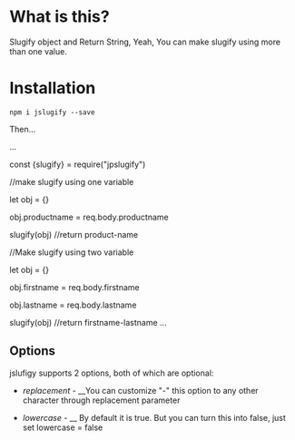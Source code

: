 
# What is this?
Slugify object and Return String, Yeah, You can make slugify using more than one value. 




# Installation

`npm i jslugify --save`

Then...

...

const {slugify} = require("jpslugify")

//make slugify using one variable

let obj = {}

obj.productname = req.body.productname

slugify(obj) //return product-name

//Make slugify using two variable

let obj = {}

obj.firstname = req.body.firstname

obj.lastname = req.body.lastname

slugify(obj) //return firstname-lastname
...

## Options
jslufigy supports 2 options, both of which are optional:
* *replacement* - __You can customize "-" this option to any other     character through replacement  parameter

* *lowercase* - __ By default it is true. But you can turn this into false, just set lowercase = false
